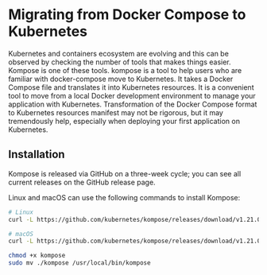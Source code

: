 # Migrating from Docker Compose to Kubernetes

Kubernetes and containers ecosystem are evolving and this can be observed by checking the
number of tools that makes things easier. Kompose is one of these tools.
kompose is a tool to help users who are familiar with docker-compose move to Kubernetes. It
takes a Docker Compose file and translates it into Kubernetes resources. It is a convenient tool to
move from a local Docker development environment to manage your application with
Kubernetes.
Transformation of the Docker Compose format to Kubernetes resources manifest may not be
rigorous, but it may tremendously help, especially when deploying your first application on
Kubernetes.

## Installation

Kompose is released via GitHub on a three-week cycle; you can see all current releases on the GitHub release page.

Linux and macOS can use the following commands to install Kompose:

```bash
# Linux
curl -L https://github.com/kubernetes/kompose/releases/download/v1.21.0/kompose-linux-amd64 -o kompose

# macOS
curl -L https://github.com/kubernetes/kompose/releases/download/v1.21.0/kompose-darwin-amd64 -o kompose

chmod +x kompose
sudo mv ./kompose /usr/local/bin/kompose
```